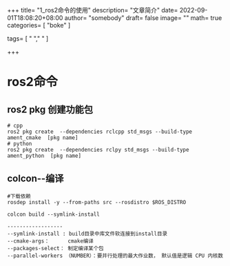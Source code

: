 +++
title= "1_ros2命令的使用"
description= "文章简介"
date= 2022-09-01T18:08:20+08:00
author= "somebody"
draft= false
image= "" 
math= true
categories= [
    "boke"
]

tags=  [
    " "," "
]

+++

# ros2命令



## ros2 pkg 创建功能包

~~~
# cpp
ros2 pkg create  --dependencies rclcpp std_msgs --build-type ament_cmake  [pkg name]
# python
ros2 pkg create  --dependencies rclpy std_msgs --build-type ament_python  [pkg name]

~~~







## colcon--编译

~~~
#下载依赖
rosdep install -y --from-paths src --rosdistro $ROS_DISTRO

colcon build --symlink-install 

------------------
--symlink-install : build目录中库文件软连接到install目录
--cmake-args：      cmake编译
--packages-select： 制定编译某个包
--parallel-workers （NUMBER）：要并行处理的最大作业数， 默认值是逻辑 CPU 内核数

~~~



